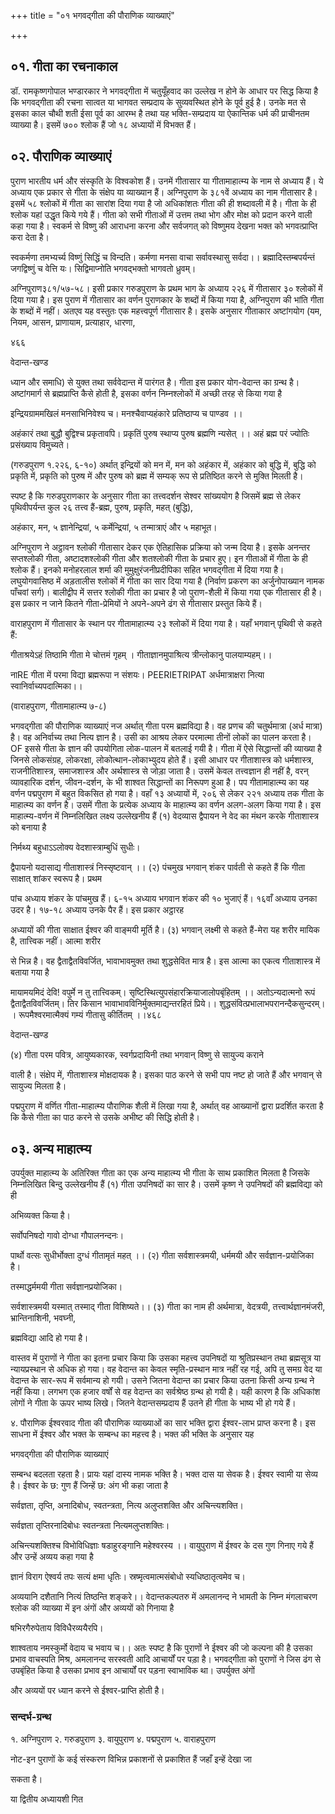 +++
title = "०१ भगवद्गीता की पौराणिक व्याख्याएं"

+++

## ०१. गीता का रचनाकाल

डॉ. रामकृष्णगोपाल भण्डारकार ने भगवद्गीता में चतुयूँहवाद का उल्लेख न होने के आधार पर सिद्ध किया है कि भगवद्गीता की रचना सात्वत या भागवत सम्प्रदाय के सुव्यवस्थित होने के पूर्व हुई है। उनके मत से इसका काल चौथी शती ईसा पूर्व का आरम्भ है तथा यह भक्ति-सम्प्रदाय या ऐकान्तिक धर्म की प्राचीनतम व्याख्या है। इसमें ७०० श्लोक हैं जो १८ अध्यायों में विभक्त हैं।

## ०२. पौराणिक व्याख्याएं
पुराण भारतीय धर्म और संस्कृति के विश्वकोश हैं। उनमें गीतासार या गीतामाहात्म्य के नाम से अध्याय हैं। ये अध्याय एक प्रकार से गीता के संक्षेप या व्याख्यान हैं। अग्निपुराण के ३८१वें अध्याय का नाम गीतासार है। इसमें ५८ श्लोकों में गीता का सारांश दिया गया है जो अधिकांशतः गीता की ही शब्दावली में है। गीता के ही श्लोक यहां उद्धृत किये गये हैं। गीता को सभी गीताओं में उत्तम तथा भोग और मोक्ष को प्रदान करने वाली कहा गया है। स्वकर्म से विष्णु की आराधना करना और सर्वजगत् को विष्णुमय देखना भक्त को भगवत्प्राप्ति करा देता है।

स्वकर्मणा तमभ्यर्च्य विष्णुं सिद्धिं च विन्दति। कर्मणा मनसा वाचा सर्वावस्थासु सर्वदा।। ब्रह्मादिस्तम्बपर्यन्तं जगद्विष्णुं च वेत्ति यः। सिद्विमाप्नोति भगवद्भक्तो भागवतो ध्रुवम्।

अग्निपुराण३८१/५७-५८। इसी प्रकार गरुडपुराण के प्रथम भाग के अध्याय २२६ में गीतासार ३० श्लोकों में दिया गया है। इस पुराण में गीतासार का वर्णन पुराणकार के शब्दों में किया गया है, अग्निपुराण की भांति गीता के शब्दों में नहीं। अतएव यह वस्तुतः एक महत्त्वपूर्ण गीतासार है। इसके अनुसार गीताकार अष्टांगयोग (यम, नियम, आसन, प्राणायाम, प्रत्याहार, धारणा,

४६६

वेदान्त-खण्ड

ध्यान और समाधि) से युक्त तथा सर्ववेदान्त में पारंगत है। गीता इस प्रकार योग-वेदान्त का ग्रन्थ है। अष्टांगमार्ग से ब्रह्मप्राप्ति कैसे होती है, इसका वर्णन निम्नश्लोकों में अच्छी तरह से किया गया है

इन्द्रियग्राममखिलं मनसाभिनिवेश्य च। मनश्चैवाप्यहंकारे प्रतिष्ठाप्य च पाण्डव ।।

अहंकारं तथा बुद्धौ बुद्विश्च प्रकृतावपि। प्रकृतिं पुरुष स्थाप्य पुरुष ब्रह्मणि न्यसेत् ।। अहं ब्रह्म परं ज्योतिः प्रसंख्याय विमुच्यते।

(गरुडपुराण १.२२६, ६-१०) अर्थात् इन्द्रियों को मन में, मन को अहंकार में, अहंकार को बुद्धि में, बुद्धि को प्रकृति में, प्रकृति को पुरुष में और पुरुष को ब्रह्म में सम्यक् रूप से प्रतिष्ठित करने से मुक्ति मिलती है।

स्पष्ट है कि गरुडपुराणकार के अनुसार गीता का तत्त्वदर्शन सेश्वर सांख्ययोग है जिसमें ब्रह्म से लेकर पृथिवीपर्यन्त कुल २६ तत्त्व हैं-ब्रह्म, पुरुष, प्रकृति, महत् (बुद्धि),

अहंकार, मन, ५ ज्ञानेन्द्रियां, ५ कर्मेन्द्रियां, ५ तन्मात्राएं और ५ महाभूत।

अग्निपुराण ने अट्ठावन श्लोकी गीतासार देकर एक ऐतिहासिक प्रक्रिया को जन्म दिया है। इसके अनन्तर सप्तश्लोकी गीता, अष्टादशश्लोकी गीता और शतश्लोकी गीता के प्रचार हुए। इन गीताओं में गीता के ही श्लोक हैं। इनको मनोहरलाल शर्मा की मुमुक्षुरंजनीप्रदीपिका सहित भगवद्गीता में दिया गया है। लघुयोगवासिष्ठ में अड़तालीस श्लोकों में गीता का सार दिया गया है (निर्वाण प्रकरण का अर्जुनोपाख्यान नामक पाँचवां सर्ग)। बालीद्वीप में सत्तर श्लोकी गीता का प्रचार है जो पुराण-शैली में किया गया एक गीतासार ही है। इस प्रकार न जाने कितने गीता-प्रेमियों ने अपने-अपने ढंग से गीतासार प्रस्तुत किये हैं।

वाराहपुराण में गीतासार के स्थान पर गीतामाहात्म्य २३ श्लोकों में दिया गया है। यहाँ भगवान् पृथिवी से कहते हैं:

गीताश्रयेऽहं तिष्ठामि गीता मे चोत्तमं गृहम् । गीताज्ञानमुपाश्रित्य त्रीन्लोकानु पालयाम्यहम्।।

नाRE गीता में परमा विद्या ब्रह्मरूपा न संशयः। PEERIETRIPAT अर्धमात्राक्षरा नित्या स्वानिर्वाच्यपदात्मिका।।

(वाराहपुराण, गीतामाहात्म्य ७-८)

भगवद्गीता की पौराणिक व्याख्याएं नज अर्थात् गीता परम ब्रह्मविद्या है। वह प्रणच की चतुर्थमात्रा (अर्ध मात्रा) है। वह अनिर्वाच्य तथा नित्य ज्ञान है। उसी का आश्रय लेकर परमात्मा तीनों लोकों का पालन करता है। OF इससे गीता के ज्ञान की उपयोगिता लोक-पालन में बतलाई गयी है। गीता में ऐसे सिद्धान्तों की व्याख्या है जिनसे लोकसंग्रह, लोकरक्षा, लोकोत्थान-लोकाभ्युदय होते हैं। इसी आधार पर गीताशास्त्र को धर्मशास्त्र, राजनीतिशास्त्र, समाजशास्त्र और अर्थशास्त्र से जोड़ा जाता है। उसमें केवल तत्त्वज्ञान ही नहीं है, वरन् व्यावहारिक दर्शन, जीवन-दर्शन, के भी शाश्वत सिद्धान्तों का निरूपण हुआ है। पप गीतामाहात्म्य का यह वर्णन पद्मपुराण में बहुत विकसित हो गया है। वहाँ १३ अध्यायों में, २०६ से लेकर २२१ अध्याय तक गीता के माहात्म्य का वर्णन है। उसमें गीता के प्रत्येक अध्याय के माहात्म्य का वर्णन अलग-अलग किया गया है। इस माहात्म्य-वर्णन में निम्नलिखित लक्ष्य उल्लेखनीय हैं (१) वेदव्यास द्वैपायन ने वेद का मंथन करके गीताशास्त्र को बनाया है

निर्मथ्य बहुधाऽऽलोक्य वेदशास्त्राम्बुधिं सुधीः।

द्वैपायनो यदासाद्य गीताशास्त्रं निस्सृष्टवान् ।। (२) पंचमुख भगवान् शंकर पार्वती से कहते हैं कि गीता साक्षात् शांकर स्वरूप है। प्रथम

पांच अध्याय शंकर के पांचमुख हैं। ६-१५ अध्याय भगवान शंकर की १० भुजाएं हैं। १६वाँ अध्याय उनका उदर है। १७-१८ अध्याय उनके पैर हैं। इस प्रकार अट्ठारह

अध्यायों की गीता साक्षात ईश्वर की वाङ्मयी मूर्ति है। (३) भगवान् लक्ष्मी से कहते हैं-मेरा यह शरीर मायिक है, तात्त्विक नहीं। आत्मा शरीर

से भिन्न है। वह द्वैताद्वैतविवर्जित, भावाभावमुक्त तथा शुद्धसेवित मात्र है। इस आत्मा का एकत्व गीताशास्त्र में बताया गया है

मायामयमिदं देवि! वपुर्मे न तु तात्त्विकम्। सृष्टिस्थित्युपसंहारक्रियाजालोपबृंहितम् ।। अतोऽन्यदात्मनो रूपं द्वैताद्वैतविवर्जितम्। तिर किसान भावाभावविनिर्मुक्तमाद्यन्तरहितं प्रिये।। शुद्धसंवित्प्रभालाभपरानन्दैकसुन्दरम्। । रूपमैश्वरमात्मैक्यं गम्यं गीतासु कीर्तितम् ।।४६८

वेदान्त-खण्ड

(४) गीता परम पवित्र, आयुष्यकारक, स्वर्गप्रदायिनी तथा भगवान् विष्णु से सायुज्य कराने

वाली है। संक्षेप में, गीताशास्त्र मोक्षदायक है। इसका पाठ करने से सभी पाप नष्ट हो जाते हैं और भगवान् से सायुज्य मिलता है।

पद्मपुराण में वर्णित गीता-माहात्म्य पौराणिक शैली में लिखा गया है, अर्थात् वह आख्यानों द्वारा प्रदर्शित करता है कि कैसे गीता का पाठ करने से उसके अभीष्ट की सिद्धि होती है।

## ०३. अन्य माहात्म्य
उपर्युक्त माहात्म्य के अतिरिक्त गीता का एक अन्य माहात्म्य भी गीता के साथ प्रकाशित मिलता है जिसके निम्नलिखित बिन्दु उल्लेखनीय हैं (१) गीता उपनिषदों का सार है। उसमें कृष्ण ने उपनिषदों की ब्रह्मविद्या को ही

अभिव्यक्त किया है।

सर्वोपनिषदो गावो दोग्धा गौपालनन्दनः।

पार्थो वत्सः सुधीर्भोक्ता दुग्धं गीतामृतं महत् ।। (२) गीता सर्वशास्त्रमयी, धर्ममयी और सर्वज्ञान-प्रयोजिका है।

तस्माद्धर्ममयी गीता सर्वज्ञानप्रयोजिका।

सर्वशास्त्रमयी यस्मात् तस्माद् गीता विशिष्यते।। (३) गीता का नाम ही अर्थमात्रा, वेदत्रयी, तत्त्वार्थज्ञानमंजरी, भ्रान्तिनाशिनी, भवघ्नी,

ब्रह्मविद्या आदि हो गया है।

वास्तव में पुराणों ने गीता का इतना प्रचार किया कि उसका महत्त्व उपनिषदों या श्रुतिप्रस्थान तथा ब्रह्मसूत्र या न्यायप्रस्थान से अधिक हो गया। वह वेदान्त का केवल स्मृति-प्रस्थान मात्र नहीं रह गई, अपि तु समग्र वेद या वेदान्त के सार-रूप में सर्वमान्य हो गयी। उसने जितना वेदान्त का प्रचार किया उतना किसी अन्य ग्रन्थ ने नहीं किया। लगभग एक हजार वर्षों से वह वेदान्त का सर्वश्रेष्ठ ग्रन्थ हो गयी है। यही कारण है कि अधिकांश लोगों ने गीता के ऊपर भाष्य लिखे। जितने वेदान्तसम्प्रदाय हैं उतने ही गीता के भाष्य भी हो गये हैं।

४. पौराणिक ईश्वरवाद गीता की पौराणिक व्याख्याओं का सार भक्ति द्वारा ईश्वर-लाभ प्राप्त करना है। इस साधना में ईश्वर और भक्त के सम्बन्ध का महत्त्व है। भक्त की भक्ति के अनुसार यह

भगवद्गीता की पौराणिक व्याख्याएं

सम्बन्ध बदलता रहता है। प्रायः यहां दास्य नामक भक्ति है। भक्त दास या सेवक है। ईश्वर स्वामी या सेव्य है। ईश्वर के छ: गुण हैं जिन्हें छ: अंग भी कहा जाता है

सर्वज्ञता, तृप्ति, अनादिबोध, स्वतन्त्रता, नित्य अलुप्तशक्ति और अचिन्त्यशक्ति।

सर्वज्ञता तृप्तिरनादिबोधः स्वतन्त्रता नित्यमलुप्तशक्तिः।

अचिन्त्यशक्तिश्च विभोविधिज्ञाः षडाहुरङ्गानि महेश्वरस्य ।। वायुपुराण में ईश्वर के दस गुण गिनाए गये हैं और उन्हें अव्यय कहा गया है

ज्ञानं विराग ऐश्वर्य तपः सत्यं क्षमा धृतिः। स्रष्मृत्वमात्मसंबोधो स्यधिष्ठातृत्वमेव च।

अव्ययानि दशैतानि नित्यं तिष्ठन्ति शङ्करे।। वेदान्तकल्पतरु में अमलानन्द ने भामती के निम्न मंगलाचरण श्लोक की व्याख्या में इन अंगों और अव्ययों को गिनाया है

षभिरगैरुपेताय विविधैरव्ययैरपि।

शाश्वताय नमस्कुर्मो वेदाय च भवाय च।। अतः स्पष्ट है कि पुराणों ने ईश्वर की जो कल्पना की है उसका प्रभाव वाचस्पति मिश्र, अमलानन्द सरस्वती आदि आचार्यों पर पड़ा है। भगवद्गीता को पुराणों ने जिस ढंग से उपबृंहित किया है उसका प्रभाव इन आचार्यों पर पड़ना स्वाभाविक था। उपर्युक्त अंगों

और अव्ययों पर ध्यान करने से ईश्वर-प्राप्ति होती है।

### सन्दर्भ-ग्रन्थ

१. अग्निपुराण २. गरुडपुराण ३. वायुपुराण ४. पद्मपुराण ५. वाराहपुराण

नोट-इन पुराणों के कई संस्करण विभिन्न प्रकाशनों से प्रकाशित हैं जहाँ इन्हें देखा जा

सकता है।

या द्वितीय अध्यायशी गित

